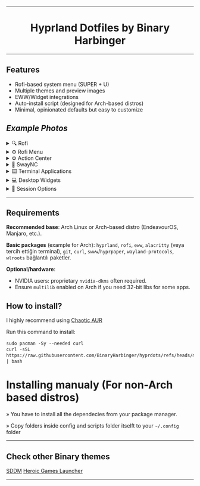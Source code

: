 
----------------------------------------------------------------------------------------

<h1 align="center">Hyprland Dotfiles by Binary Harbinger</h1>

----------------------------------------------------------------------------------------

## Features

- Rofi-based system menu (SUPER + U)
- Multiple themes and preview images
- EWW/Widget integrations
- Auto-install script (designed for Arch-based distros)
- Minimal, opinionated defaults but easy to customize

## *Example Photos*

<details><summary>
🔍 Rofi
</summary></p>

![image](https://raw.githubusercontent.com/BinaryHarbinger/hyprdots/main/preview/rofi.GIF)

<p></details>

<details><summary>
⚙️ Rofi Menu
</summary></p>

![image](https://raw.githubusercontent.com/BinaryHarbinger/hyprdots/main/preview/rofiMenu.GIF)

<p></details>

<details><summary>
⚙️ Action Center
</summary></p>

![image](https://raw.githubusercontent.com/BinaryHarbinger/hyprdots/main/preview/center.GIF)

<p></details>

<details><summary>
🔔 SwayNC
</summary></p>

![image](https://raw.githubusercontent.com/BinaryHarbinger/hyprdots/main/preview/swaync.GIF)

<p></details>

<details><summary>
⌨️ Terminal Applications
</summary></p>

![image](https://raw.githubusercontent.com/BinaryHarbinger/hyprdots/main/preview/terminal.GIF)

<p></details>

<details><summary>
💻 Desktop Widgets
</summary></p>

![image](https://raw.githubusercontent.com/BinaryHarbinger/hyprdots/main/preview/desktop.GIF)

<p></details>

<details><summary>
🚪 Session Options
</summary></p>

![image](https://raw.githubusercontent.com/BinaryHarbinger/hyprdots/main/preview/wlogout.GIF)

<p></details>

----------------------------------------------------------------------------------------

## Requirements


**Recommended base**: Arch Linux or Arch-based distro (EndeavourOS, Manjaro, etc.).


**Basic packages** (example for Arch): `hyprland`, `rofi`, `eww`, `alacritty` (veya tercih ettiğin terminal), `git`, `curl`, `swww`/`hyprpaper`, `wayland-protocols`, `wlroots` bağlantılı paketler.


**Optional/hardware**:
- NVIDIA users: proprietary `nvidia-dkms` often required.
- Ensure `multilib` enabled on Arch if you need 32-bit libs for some apps.

## How to install?

I highly recommend using [Chaotic AUR](https://aur.chaotic.cx/docs)

Run this command to install:
```
sudo pacman -Sy --needed curl
curl -sSL https://raw.githubusercontent.com/BinaryHarbinger/hyprdots/refs/heads/main/install.sh | bash

```

# Installing manualy (For non-Arch based distros)

» You have to install all the dependecies from your package manager.

» Copy folders inside config and scripts folder itselft to your `~/.config` folder

***

## Check other Binary themes

[SDDM](https://github.com/BinaryHarbinger/sddm-binary-theme)
[Heroic Games Launcher](https://github.com/BinaryHarbinger/Heroic-Games-Launcher-Binary-Theme)


----------------------------------------------------------------------------------------

